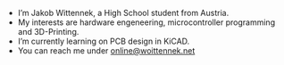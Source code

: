 - I’m Jakob Wittennek, a High School student from Austria.
- My interests are hardware engeneering, microcontroller programming and 3D-Printing.
- I’m currently learning on PCB design in KiCAD.
- You can reach me under online@woittennek.net

<!---
Jakobwoi/Jakobwoi is a ✨ special ✨ repository because its `README.md` (this file) appears on your GitHub profile.
You can click the Preview link to take a look at your changes.
--->
